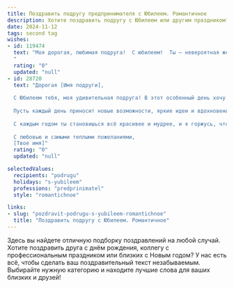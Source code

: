 ```yaml
---
title: Поздравить подругу предпринимателя с Юбилеем. Романтичное
description: Хотите поздравить подругу с Юбилеем или другим праздником? Наш ИИ создаст незабываемое поздравление, а вы обязательно выделитесь среди других.  
date: 2024-11-12
tags: second tag
wishes:
- id: 119474
  text: "Моя дорогая, любимая подруга!  С юбилеем!  Ты – невероятная женщина,  предприниматель с огнём в глазах и сердцем, полным нежности.  Твой  успех вдохновляет, а твоя  сила духа восхищает. Пусть  каждый новый год вашей жизни будет полон ярких красок,  счастья, безграничной любви и  новых,  завораживающих свершений!  Я  безумно рада быть твоей подругой и желаю тебе всего самого прекрасного!
  "
  rating: "0"
  updated: "null"
- id: 28720
  text: "Дорогая [Имя подруги],
  
  С Юбилеем тебя, моя удивительная подруга! В этот особенный день хочу пожелать тебе не только успехов в твоем предпринимательском пути, но и искреннего счастья, которое согревает душу. Ты — талантливый творец, способный превратить мечты в реальность, и я восхищаюсь твоей смелостью и целеустремленностью.
  
  Пусть каждый день приносит новые возможности, яркие идеи и вдохновение. Желаю, чтобы в твоей жизни было больше смеха, любви и нежности, а рядом всегда находились верные друзья и поддержка.
  
  С каждым годом ты становишься всё красивее и мудрее, и я горжусь, что могу называть тебя своей подругой. Любви в сердце, света в душе и удачи во всех начинаниях!
  
  С любовью и самыми теплыми пожеланиями,
  [Твое имя]"
  rating: "0"
  updated: "null"

selectedValues:
  recipients: "podrugu"
  holidays: "s-yubileem"
  professions: "predprinimatel"
  style: "romantichnoe"

links:
- slug: "pozdravit-podrugu-s-yubileem-romantichnoe"
  title: "Поздравить подругу с Юбилеем. Романтичное"
---
```


Здесь вы найдете отличную подборку поздравлений на любой случай.
Хотите поздравить друга с днём рождения, коллегу с профессиональным праздником или близких с Новым годом? У нас есть всё, чтобы сделать ваш поздравительный текст незабываемым. Выбирайте нужную категорию и находите лучшие слова для ваших близких и друзей!
